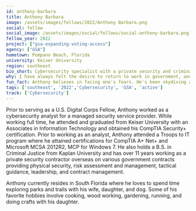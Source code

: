 ```yaml
---
id: anthony-barbara
title: Anthony Barbara
image: /assets/images/fellows/2022/Anthony Barbara.png
social: fellow
social_image: /assets/images/social/fellows/social-anthony-barbara.png
fellow_year: 2022
project: ["gsa-expanding-voting-access"]
agency: ["GSA"]
hometown: Pompano Beach, Florida
university: Keiser University
region: southeast
bio_short: Cybersecurity specialist with a private security and criminal justice background
why: I have always felt the desire to return to work in government, and with the dynamics of everything converting to digital, I want to do my part to help improve processes and ensure safeguards for all users.
fun_fact: Anthony believes in facing one's fears. He's been skydiving and diving despite a fear of heights and drowning, and he even got back on a motorcycle after a bad accident. 
tags: ['southeast', '2022','Cybersecurity', 'GSA', 'active']
track: ['Cybersecurity']
---
```


Prior to serving as a U.S. Digital Corps Fellow, Anthony worked as a cybersecurity analyst for a managed security service provider. While working full time, he attended and graduated from Keiser University with an Associates in Information Technology and obtained his CompTIA Security+ certification. Prior to working as an analyst, Anthony attended a Troops to IT program where he attained certifications for CompTIA A+ Net+ and Microsoft MCSA 2012R2, MCP for Windows 7. He also holds a B.S. in Criminal Justice from Kaplan University and has over 11 years working as a private security contractor overseas on various government contracts providing physical security, risk assessment and management, tactical guidance, leadership, and contract management. 

Anthony currently resides in South Florida where he loves to spend time exploring parks and trails with his wife, daughter, and dog. Some of his favorite hobbies involve cooking, wood working, gardening, running, and doing crafts with his daughter.